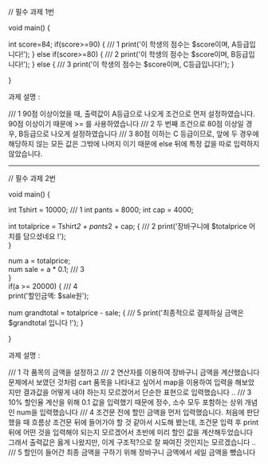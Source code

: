 

// 필수 과제 1번

void main() {

  int score=84;
  if(score>=90) {                                /// 1
    print('이 학생의 점수는 $score이며, A등급입니다!');
  } else if(score>=80) {                         /// 2
    print('이 학생의 점수는 $score이며, B등급입니다!');
  } else {                                       /// 3
    print('이 학생의 점수는 $score이며, C등급입니다!');
  }

}


과제 설명 :

/// 1 90점 이상이었을 때, 출력값이 A등급으로 나오게 조건으로 먼저 설정하였습니다. 90점 이상이기 때문에 >= 를 사용하였습니다
/// 2 두 번째 조건으로 80점 이상일 경우, B등급으로 나오게 설정하였습니다
/// 3 80점 이하는 C 등급이므로, 앞에 두 경우에 해당하지 않는 모든 값은 그밖에 나머지 이기 때문에 else 뒤에 특정 값을 따로 입력하지 않았습니다.




--------------------------------------------------------------------------------------------------------------------




// 필수 과제 2번

void main() {
 
int Tshirt = 10000;                                    /// 1
int pants = 8000;
int cap = 4000;
  
int totalprice = Tshirt*2 + pants*2 + cap; {           /// 2
  print('장바구니에 $totalprice 어치를 담으셨네요 !');        
}
                                                       
num a = totalprice;                                      
num sale = a * 0.1;                                    /// 3    
  }                                                    
  if(a >= 20000) {                                     /// 4  
    print('할인금액: $sale원');                               
                                                       
num grandtotal = totalprice - sale; {                  /// 5
  print('최종적으로 결제하실 금액은 $grandtotal 입니다 !');
 }
  
}

과제 설명 :

/// 1 각 품목의 금액을 설정하고
/// 2 연산자를 이용하여 장바구니 금액을 계산했습니다 문제에서 보였던 것처럼 cart 품목을 나타내고 싶어서 map을 이용하여 입력을 해보았지만 결과값을 어떻게 내야 하는지 모르겠어서
      단순한 표현으로 입력했습니다 ..
/// 3 10% 할인율 계산을 위해 0.1 값을 입력했기 때문에 정수, 소수 모두 포함하는 상위 개념인 num을 입력했습니다
/// 4 조건문 전에 할인 금액을 먼저 입력했습니다. 처음에 판단했을 때 흐름상 조건문 뒤에 들어가야 할 것 같아서 시도해 봤는데,
      조건문 입력 후 print 뒤에 어떤 것을 입력해야 되는지 모르겠어서 초반에 미리 할인 값을 계산해두었습니다
      그래서 출력값은 옳게 나왔지만, 이게 구조적?으로 잘 짜여진 것인지는 모르겠습니다 ..
/// 5 할인이 들어간 최종 금액을 구하기 위해 장바구니 금액에서 세일 금액을 뺐습니다